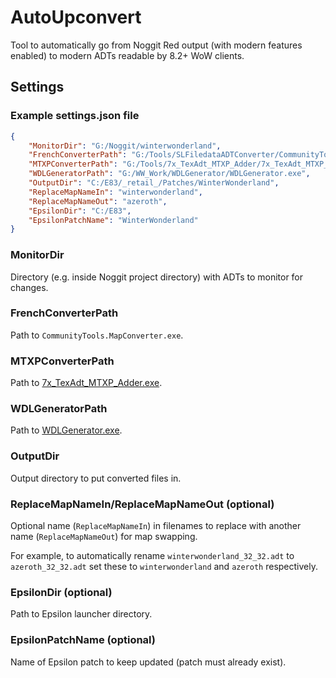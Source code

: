 # AutoUpconvert
Tool to automatically go from Noggit Red output (with modern features enabled) to modern ADTs readable by 8.2+ WoW clients. 

## Settings
### Example settings.json file
```json
{
    "MonitorDir": "G:/Noggit/winterwonderland",
    "FrenchConverterPath": "G:/Tools/SLFiledataADTConverter/CommunityTools.MapConverter.exe",
    "MTXPConverterPath": "G:/Tools/7x_TexAdt_MTXP_Adder/7x_TexAdt_MTXP_Adder.exe",
    "WDLGeneratorPath": "G:/WW_Work/WDLGenerator/WDLGenerator.exe",
    "OutputDir": "C:/E83/_retail_/Patches/WinterWonderland",
    "ReplaceMapNameIn": "winterwonderland",
    "ReplaceMapNameOut": "azeroth",
    "EpsilonDir": "C:/E83",
    "EpsilonPatchName": "WinterWonderland"
}
```

### MonitorDir
Directory (e.g. inside Noggit project directory) with ADTs to monitor for changes.

### FrenchConverterPath 
Path to `CommunityTools.MapConverter.exe`.

### MTXPConverterPath
Path to [7x_TexAdt_MTXP_Adder.exe](https://github.com/Marlamin/7x_TexAdt_MTXP_Adder).

### WDLGeneratorPath
Path to [WDLGenerator.exe](https://github.com/Marlamin/WDLGenerator/releases).

### OutputDir
Output directory to put converted files in.

### ReplaceMapNameIn/ReplaceMapNameOut (optional)
Optional name (`ReplaceMapNameIn`) in filenames to replace with another name (`ReplaceMapNameOut`) for map swapping. 

For example, to automatically rename `winterwonderland_32_32.adt` to `azeroth_32_32.adt` set these to `winterwonderland` and `azeroth` respectively.

### EpsilonDir (optional)
Path to Epsilon launcher directory.

### EpsilonPatchName (optional)
Name of Epsilon patch to keep updated (patch must already exist).
